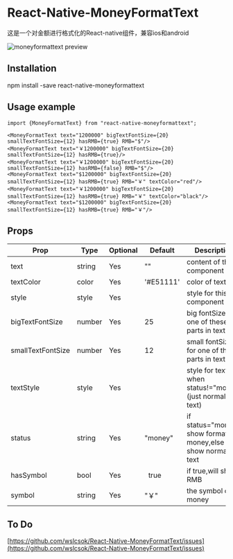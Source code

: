 # React-Native-MoneyFormatText
这是一个对金额进行格式化的React-native组件，兼容ios和android

![moneyformattext preview](https://github.com/wslcsok/React-Native-MoneyFormatText/blob/master/example%20-%201.jpg)

## Installation
npm install -save react-native-moneyformattext

## Usage example


```
import {MoneyFormatText} from "react-native-moneyformattext";

<MoneyFormatText text="1200000" bigTextFontSize={20} smallTextFontSize={12} hasRMB={true} RMB="$"/>
<MoneyFormatText text="￥1200000" bigTextFontSize={20} smallTextFontSize={12} hasRMB={true}/>
<MoneyFormatText text="￥1200000" bigTextFontSize={20} smallTextFontSize={12} hasRMB={false} RMB="$"/>
<MoneyFormatText text="$1200000" bigTextFontSize={20} smallTextFontSize={12} hasRMB={true} RMB="￥" textColor="red"/>
<MoneyFormatText text="￥1200000" bigTextFontSize={20} smallTextFontSize={12} hasRMB={true} RMB="￥" textColor="black"/>
<MoneyFormatText text="$1200000" bigTextFontSize={20} smallTextFontSize={12} hasRMB={true} RMB="￥"/>

```

## Props

Prop             | Type   | Optional | Default   | Description
---------------  | ------ | -------- | --------- | -----------
text             | string | Yes      | ""        | content of this component
textColor        | color  | Yes      | '#E51111' | color of text
style            | style  | Yes      |           | style for this component
bigTextFontSize  | number | Yes      |     25    | big fontSize for one of these parts in text
smallTextFontSize| number | Yes      |     12    | small fontSize for one of these parts in text
textStyle        | style  | Yes      |           | style for text when status!="money" (just normal text)
status           | string | Yes      |  "money"  | if status="money" show formatted money,else show normal text
hasSymbol           | bool   | Yes      |   true    | if true,will show RMB
symbol              | string | Yes      |    "￥"   | the symbol of money

## To Do

[https://github.com/wslcsok/React-Native-MoneyFormatText/issues](https://github.com/wslcsok/React-Native-MoneyFormatText/issues)

